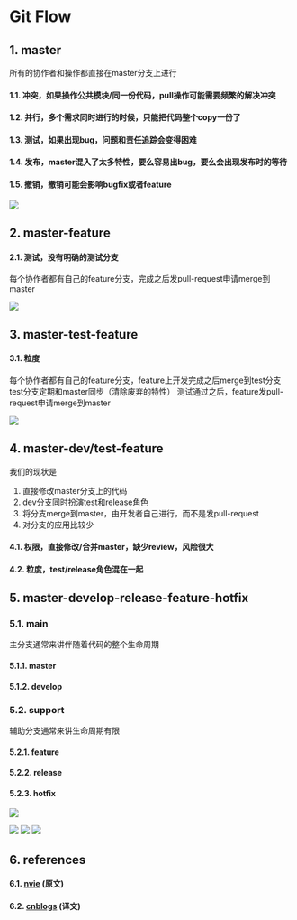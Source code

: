 # Git Flow


## 1. master
所有的协作者和操作都直接在master分支上进行
#### 1.1. 冲突，如果操作公共模块/同一份代码，pull操作可能需要频繁的解决冲突
#### 1.2. 并行，多个需求同时进行的时候，只能把代码整个copy一份了
#### 1.3. 测试，如果出现bug，问题和责任追踪会变得困难
#### 1.4. 发布，master混入了太多特性，要么容易出bug，要么会出现发布时的等待
#### 1.5. 撤销，撤销可能会影响bugfix或者feature

![](https://github.com/cf95a728f034df41e0d664c2290dd21a/git_flow/blob/master/1.git_master.png)


## 2. master-feature
#### 2.1. 测试，没有明确的测试分支
每个协作者都有自己的feature分支，完成之后发pull-request申请merge到master

![](https://github.com/cf95a728f034df41e0d664c2290dd21a/git_flow/blob/master/2.git_master_feature.png)


## 3. master-test-feature
#### 3.1. 粒度
每个协作者都有自己的feature分支，feature上开发完成之后merge到test分支
test分支定期和master同步（清除废弃的特性）
测试通过之后，feature发pull-request申请merge到master

![](https://github.com/cf95a728f034df41e0d664c2290dd21a/git_flow/blob/master/3.git_master_test_feature.png)


## 4. master-dev/test-feature
我们的现状是
1. 直接修改master分支上的代码
2. dev分支同时扮演test和release角色
3. 将分支merge到master，由开发者自己进行，而不是发pull-request
4. 对分支的应用比较少
#### 4.1. 权限，直接修改/合并master，缺少review，风险很大
#### 4.2. 粒度，test/release角色混在一起


## 5. master-develop-release-feature-hotfix
### 5.1. main
主分支通常来讲伴随着代码的整个生命周期
#### 5.1.1. master
#### 5.1.2. develop
### 5.2. support
辅助分支通常来讲生命周期有限
#### 5.2.1. feature
#### 5.2.2. release
#### 5.2.3. hotfix

![](https://github.com/cf95a728f034df41e0d664c2290dd21a/git_flow/blob/master/4.git_flow.png)

![](http://images.cnitblog.com/blog/564490/201309/05090350-fe547d6e4eee4a59b606483a4cb8908c.png)
![](http://images.cnitblog.com/blog/564490/201309/05090438-7c7ea7047cff4d559e47a62308bcb47e.png)
![](http://images.cnitblog.com/blog/564490/201309/05132525-b921c42450674a50b2c03b414557c800.png)


## 6. references
#### 6.1. [nvie](http://nvie.com/posts/a-successful-git-branching-model/) (原文)
#### 6.2. [cnblogs](http://www.cnblogs.com/baiyw/p/3303125.html) (译文)
